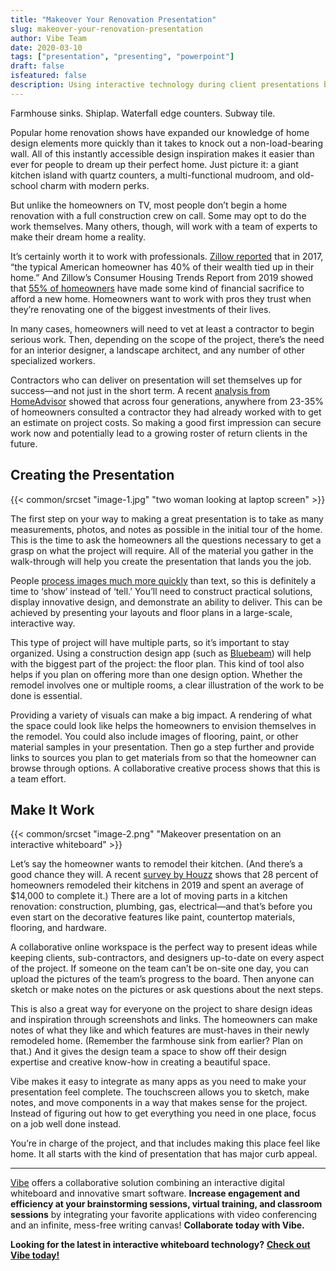 ```yaml
---
title: "Makeover Your Renovation Presentation"
slug: makeover-your-renovation-presentation
author: Vibe Team
date: 2020-03-10
tags: ["presentation", "presenting", "powerpoint"]
draft: false
isfeatured: false
description: Using interactive technology during client presentations brings renovations to life.
---
```




Farmhouse sinks. Shiplap. Waterfall edge counters. Subway tile.
 
Popular home renovation shows have expanded our knowledge of home design elements more quickly than it takes to knock out a non-load-bearing wall. All of this instantly accessible design inspiration makes it easier than ever for people to dream up their perfect home. Just picture it: a giant kitchen island with quartz counters, a multi-functional mudroom, and old-school charm with modern perks.
 
But unlike the homeowners on TV, most people don’t begin a home renovation with a full construction crew on call. Some may opt to do the work themselves. Many others, though, will work with a team of experts to make their dream home a reality.
 
It’s certainly worth it to work with professionals. [Zillow reported](https://www.zillow.com/blog/10-things-must-do-buying-a-home-224314/) that in 2017, “the typical American homeowner has 40% of their wealth tied up in their home.” And Zillow’s Consumer Housing Trends Report from 2019 showed that [55% of homeowners](https://www.zillow.com/report/2019/buying-a-home-in-america/home-buyers-key-facts-figures/) have made some kind of financial sacrifice to afford a new home. Homeowners want to work with pros they trust when they’re renovating one of the biggest investments of their lives.
 
In many cases, homeowners will need to vet at least a contractor to begin serious work. Then, depending on the scope of the project, there’s the need for an interior designer, a landscape architect, and any number of other specialized workers.
 
Contractors who can deliver on presentation will set themselves up for success—and not just in the short term. A recent [analysis from HomeAdvisor](https://www.homeadvisor.com/r/true-cost-report/) showed that across four generations, anywhere from 23-35% of homeowners consulted a contractor they had already worked with to get an estimate on project costs. So making a good first impression can secure work now and potentially lead to a growing roster of return clients in the future.
 

## Creating the Presentation


{{< common/srcset "image-1.jpg" "two woman looking at laptop screen" >}}


The first step on your way to making a great presentation is to take as many measurements, photos, and notes as possible in the initial tour of the home. This is the time to ask the homeowners all the questions necessary to get a grasp on what the project will require. All of the material you gather in the walk-through will help you create the presentation that lands you the job.
 
People [process images much more quickly](https://blog.hubspot.com/marketing/visual-content-marketing-infographic) than text, so this is definitely a time to ‘show’ instead of ‘tell.’ You’ll need to construct practical solutions, display innovative design, and demonstrate an ability to deliver. This can be achieved by presenting your layouts and floor plans in a large-scale, interactive way.
 
This type of project will have multiple parts, so it’s important to stay organized. Using a construction design app (such as [Bluebeam](https://www.bluebeam.com/)) will help with the biggest part of the project: the floor plan. This kind of tool also helps if you plan on offering more than one design option. Whether the remodel involves one or multiple rooms, a clear illustration of the work to be done is essential.
 
Providing a variety of visuals can make a big impact. A rendering of what the space could look like helps the homeowners to envision themselves in the remodel. You could also include images of flooring, paint, or other material samples in your presentation. Then go a step further and provide links to sources you plan to get materials from so that the homeowner can browse through options. A collaborative creative process shows that this is a team effort.
 

## Make It Work


{{< common/srcset "image-2.png" "Makeover presentation on an interactive whiteboard" >}}


Let’s say the homeowner wants to remodel their kitchen. (And there’s a good chance they will. A recent [survey by Houzz](https://blog.houzz.com/from-pricier-kitchens-to-the-connected-home-top-remodeling-trends-according-to-houzz/) shows that 28 percent of homeowners remodeled their kitchens in 2019 and spent an average of $14,000 to complete it.) There are a lot of moving parts in a kitchen renovation: construction, plumbing, gas, electrical—and that’s before you even start on the decorative features like paint, countertop materials, flooring, and hardware.
 
A collaborative online workspace is the perfect way to present ideas while keeping clients, sub-contractors, and designers up-to-date on every aspect of the project. If someone on the team can’t be on-site one day, you can upload the pictures of the team’s progress to the board. Then anyone can sketch or make notes on the pictures or ask questions about the next steps.
 
This is also a great way for everyone on the project to share design ideas and inspiration through screenshots and links. The homeowners can make notes of what they like and which features are must-haves in their newly remodeled home. (Remember the farmhouse sink from earlier? Plan on that.) And it gives the design team a space to show off their design expertise and creative know-how in creating a beautiful space.

Vibe makes it easy to integrate as many apps as you need to make your presentation feel complete. The touchscreen allows you to sketch, make notes, and move components in a way that makes sense for the project. Instead of figuring out how to get everything you need in one place, focus on a job well done instead.
 
You’re in charge of the project, and that includes making this place feel like home. It all starts with the kind of presentation that has major curb appeal.



----------

[Vibe](https://vibe.us/) offers a collaborative solution combining an interactive digital whiteboard and innovative smart software. **Increase engagement and efficiency at your brainstorming sessions, virtual training, and classroom sessions** by integrating your favorite applications with video conferencing and an infinite, mess-free writing canvas! **Collaborate today with Vibe.**

**Looking for the latest in interactive whiteboard technology?** [**Check out Vibe today!**](https://vibe.us/order/)
